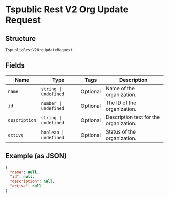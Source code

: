 
# Tspublic Rest V2 Org Update Request

## Structure

`TspublicRestV2OrgUpdateRequest`

## Fields

| Name | Type | Tags | Description |
|  --- | --- | --- | --- |
| `name` | `string \| undefined` | Optional | Name of the organization. |
| `id` | `number \| undefined` | Optional | The ID of the organization. |
| `description` | `string \| undefined` | Optional | Description text for the organization. |
| `active` | `boolean \| undefined` | Optional | Status of the organization. |

## Example (as JSON)

```json
{
  "name": null,
  "id": null,
  "description": null,
  "active": null
}
```

